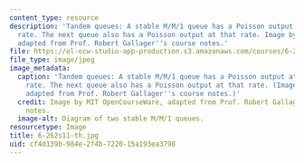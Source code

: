 ```yaml
---
content_type: resource
description: 'Tandem queues: A stable M/M/1 queue has a Poisson output at the input
  rate. The next queue also has a Poisson output at that rate. Image by MIT OpenCourseWare,
  adapted from Prof. Robert Gallager''s course notes.'
file: https://ol-ocw-studio-app-production.s3.amazonaws.com/courses/6-262-discrete-stochastic-processes-spring-2011/cf4d139b984e2f4b722015a193ea3798_6-262s11-th.jpg
file_type: image/jpeg
image_metadata:
  caption: 'Tandem queues: A stable M/M/1 queue has a Poisson output at the input
    rate. The next queue also has a Poisson output at that rate. (Image by MIT OpenCourseWare,
    adapted from Prof. Robert Gallager''s course notes.)'
  credit: Image by MIT OpenCourseWare, adapted from Prof. Robert Gallager's course
    notes.
  image-alt: Diagram of two stable M/M/1 queues.
resourcetype: Image
title: 6-262s11-th.jpg
uid: cf4d139b-984e-2f4b-7220-15a193ea3798
---
```

